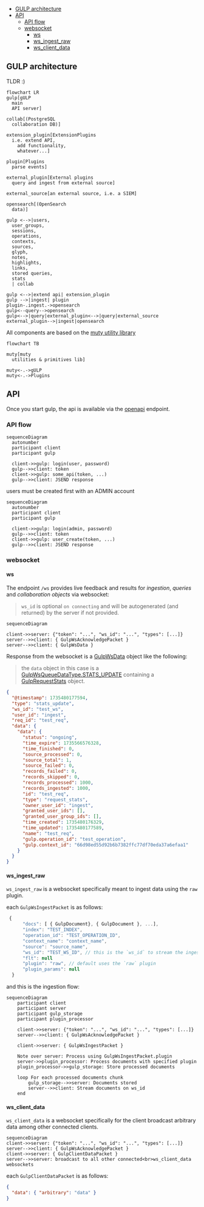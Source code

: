 - [GULP architecture](#gulp-architecture)
- [API](#api)
  - [API flow](#api-flow)
  - [websocket](#websocket)
    - [ws](#ws)
    - [ws\_ingest\_raw](#ws_ingest_raw)
    - [ws\_client\_data](#ws_client_data)

## GULP architecture

TLDR :)

```mermaid
flowchart LR
gulp[gULP
  main
  API server]

collab[(PostgreSQL
  collaboration DB)]

extension_plugin[ExtensionPlugins
  i.e. extend API,
    add functionality,
    whatever...]

plugin[Plugins
  parse events]

external_plugin[External plugins
  query and ingest from external source]

external_source[an external source, i.e. a SIEM]

opensearch[(OpenSearch
  data)]

gulp <-->|users,
  user_groups,
  sessions,
  operations,
  contexts,
  sources,
  glyph,
  notes,
  highlights,
  links,
  stored queries,
  stats
  | collab

gulp <-->|extend api| extension_plugin
gulp -->|ingest| plugin
plugin-.ingest.->opensearch
gulp<--query-->opensearch
gulp<-->|query|external_plugin<-->|query|external_source
external_plugin-->|ingest|opensearch
```

All components are based on the [muty utility library](https://github.com/mentat-is/muty-python)

```mermaid
flowchart TB

muty[muty
  utilities & primitives lib]

muty<-.->gULP
muty<-.->Plugins
```

## API

Once you start gulp, the api is available via the [openapi](http://localhost:8080/openapi.json) endpoint.

### API flow

```mermaid
sequenceDiagram
  autonumber
  participant client
  participant gulp

  client->>gulp: login(user, password)
  gulp-->>client: token
  client->>gulp: some_api(token, ...)
  gulp-->>client: JSEND response
```

users must be created first with an ADMIN account

```mermaid
sequenceDiagram
  autonumber
  participant client
  participant gulp

  client->>gulp: login(admin, password)
  gulp-->>client: token
  client->>gulp: user_create(token, ...)
  gulp-->>client: JSEND response
```

### websocket

#### ws

The endpoint `/ws` provides live feedback and results for _ingestion_, _queries_ and _collaboration objects_ via websocket:

> `ws_id` is optional `on connecting` and will be autogenerated (and returned) by the server if not provided.

```mermaid
sequenceDiagram

client->>server: {"token": "...", "ws_id": "...", "types": [...]}
server-->>client: { GulpWsAcknowledgePacket }
server-->>client: { GulpWsData }
```

Response from the websocket is a [GulpWsData](../src/gulp/api/ws_api.py) object like the following:

> the `data` object in this case is a [GulpWsQueueDataType.STATS_UPDATE](../src/gulp/api/ws_api.py) containing a [GulpRequestStats](../src/gulp/api/collab/stats.py) object.

```json
{
  "@timestamp": 1735480177594,
  "type": "stats_update",
  "ws_id": "test_ws",
  "user_id": "ingest",
  "req_id": "test_req",
  "data": {
    "data": {
      "status": "ongoing",
      "time_expire": 1735566576328,
      "time_finished": 0,
      "source_processed": 0,
      "source_total": 1,
      "source_failed": 0,
      "records_failed": 0,
      "records_skipped": 0,
      "records_processed": 1000,
      "records_ingested": 1000,
      "id": "test_req",
      "type": "request_stats",
      "owner_user_id": "ingest",
      "granted_user_ids": [],
      "granted_user_group_ids": [],
      "time_created": 1735480176329,
      "time_updated": 1735480177589,
      "name": "test_req",
      "gulp.operation_id": "test_operation",
      "gulp.context_id": "66d98ed55d92b6b7382ffc77df70eda37a6efaa1"
    }
  }
}
```

#### ws_ingest_raw

`ws_ingest_raw` is a websocket specifically meant to ingest data using the `raw` plugin.

each `GulpWsIngestPacket` is as follows:

```js
 {
      "docs": [ { GulpDocument}, { GulpDocument }, ...],
      "index": "TEST_INDEX",
      "operation_id": "TEST_OPERATION_ID",
      "context_name": "context_name",
      "source": "source_name",
      "ws_id": "TEST_WS_ID", // this is the `ws_id` to stream the ingestion data to
      "flt": null
      "plugin": "raw", // default uses the `raw` plugin
      "plugin_params": null 
  }
```

and this is the ingestion flow:

```mermaid
sequenceDiagram
    participant client
    participant server
    participant gulp_storage
    participant plugin_processor

    client->>server: {"token": "...", "ws_id": "...", "types": [...]}
    server-->>client: { GulpWsAcknowledgePacket }
    
    client->>server: { GulpWsIngestPacket }
    
    Note over server: Process using GulpWsIngestPacket.plugin
    server->>plugin_processor: Process documents with specified plugin
    plugin_processor->>gulp_storage: Store processed documents
    
    loop For each processed documents chunk
        gulp_storage-->>server: Documents stored
        server-->>client: Stream documents on ws_id
    end
```

#### ws_client_data

`ws_client_data` is a websocket specifically for the client broadcast arbitrary data among other connected clients.

```mermaid
sequenceDiagram
client->>server: {"token": "...", "ws_id": "...", "types": [...]}
server-->>client: { GulpWsAcknowledgePacket }
client->>server: { GulpClientDataPacket }
server-->>server: broadcast to all other connected<br>ws_client_data websockets
```

each `GulpClientDataPacket` is as follows:

```json
{
  "data": { "arbitrary": "data" }
}
```
